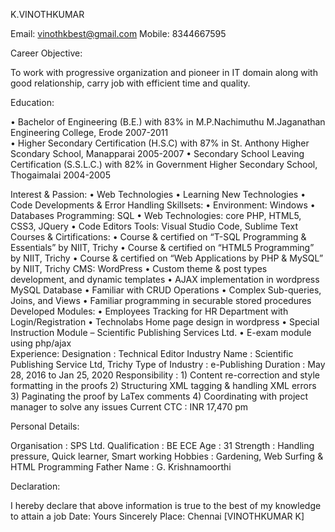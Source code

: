 K.VINOTHKUMAR

Email: vinothkbest@gmail.com
Mobile: 8344667595




 
 
Career Objective:
 

To work with progressive organization and pioneer in IT domain along with good relationship, carry job with efficient time and quality.

Education:

•	Bachelor of Engineering (B.E.) with 83% in M.P.Nachimuthu M.Jaganathan
Engineering College, Erode 2007-2011  
•	Higher Secondary Certification (H.S.C) with 87% in St. Anthony Higher Scondary
School, Manapparai 2005-2007
•	Secondary School Leaving Certification (S.S.L.C.) with 82% in Government Higher Secondary School, Thogaimalai 2004-2005

Interest & Passion:
•	Web Technologies 
•	Learning New Technologies
•	Code Developments & Error Handling
Skillsets:
•	Environment: Windows 
•	Databases Programming: SQL
•	Web Technologies: core PHP, HTML5, CSS3, JQuery
•	Code Editors Tools: Visual Studio Code, Sublime Text 
Courses & Cirtifications:
•	Course & certified on “T-SQL Programming & Essentials” by NIIT, Trichy
•	Course & certified on “HTML5 Programming” by NIIT, Trichy
•	Course & certified on “Web Applications by PHP & MySQL” by NIIT, Trichy
CMS: WordPress
•	Custom theme & post types development, and dynamic templates 
•	AJAX implementation in wordpress 
MySQL Database
•	Familiar with CRUD Operations
•	Complex Sub-queries, Joins, and Views
•	Familiar programming in securable stored procedures
Developed Modules:
•	Employees Tracking for HR Department with Login/Registration
•	Technolabs Home page design in wordpress
•	Special Instruction Module – Scientific Publishing Services Ltd.
•	E-exam module using php/ajax  
 Experience:
    Designation      		:  Technical Editor
    Industry Name		:  Scientific Publishing Service Ltd, Trichy 
    Type of Industry		:  e-Publishing
    Duration          		:  May 28, 2016 to Jan 25, 2020
    Responsibility		:  1) Content re-correction and style formatting in the proofs
   2) Structuring XML tagging & handling XML errors
   3) Paginating the proof by LaTex comments
   4) Coordinating with project manager to solve any issues
    Current CTC		:  INR 17,470 pm

Personal Details:

   Organisation 		:  SPS Ltd.
   Qualification		:  BE ECE
   Age 				:  31
   Strength 		:  Handling pressure, Quick learner, Smart working
   Hobbies			:  Gardening, Web Surfing & HTML Programming
   Father Name			:  G. Krishnamoorthi

Declaration:

I hereby declare that above information is true to the best of my knowledge to attain a job
Date:		                                                                                           Yours Sincerely
Place: Chennai					                              [VINOTHKUMAR K] 

